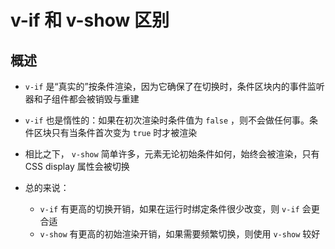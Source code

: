 # v-if 和 v-show 区别

## 概述

+ `v-if` 是“真实的”按条件渲染，因为它确保了在切换时，条件区块内的事件监听器和子组件都会被销毁与重建

+ `v-if` 也是惰性的：如果在初次渲染时条件值为 `false` ，则不会做任何事。条件区块只有当条件首次变为 `true` 时才被渲染

+ 相比之下， `v-show` 简单许多，元素无论初始条件如何，始终会被渲染，只有 CSS display 属性会被切换

+ 总的来说：

  + `v-if` 有更高的切换开销，如果在运行时绑定条件很少改变，则 `v-if` 会更合适
  + `v-show` 有更高的初始渲染开销，如果需要频繁切换，则使用 `v-show` 较好
